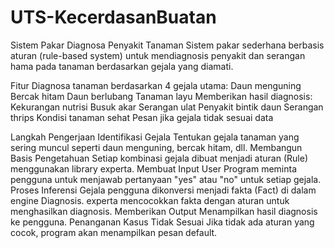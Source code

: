 # UTS-KecerdasanBuatan
Sistem Pakar Diagnosa Penyakit Tanaman
Sistem pakar sederhana berbasis aturan (rule-based system) untuk mendiagnosis penyakit dan serangan hama pada tanaman berdasarkan gejala yang diamati.

Fitur
Diagnosa tanaman berdasarkan 4 gejala utama:
Daun menguning
Bercak hitam
Daun berlubang
Tanaman layu
Memberikan hasil diagnosis:
Kekurangan nutrisi
Busuk akar
Serangan ulat
Penyakit bintik daun
Serangan thrips
Kondisi tanaman sehat
Pesan jika gejala tidak sesuai data

Langkah Pengerjaan
Identifikasi Gejala
Tentukan gejala tanaman yang sering muncul seperti daun menguning, bercak hitam, dll.
Membangun Basis Pengetahuan
Setiap kombinasi gejala dibuat menjadi aturan (Rule) menggunakan library experta.
Membuat Input User
Program meminta pengguna untuk menjawab pertanyaan "yes" atau "no" untuk setiap gejala.
Proses Inferensi
Gejala pengguna dikonversi menjadi fakta (Fact) di dalam engine Diagnosis.
experta mencocokkan fakta dengan aturan untuk menghasilkan diagnosis.
Memberikan Output
Menampilkan hasil diagnosis ke pengguna.
Penanganan Kasus Tidak Sesuai
Jika tidak ada aturan yang cocok, program akan menampilkan pesan default.
